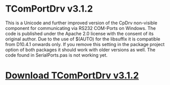 # TComPortDrv v3.1.2

This is a Unicode and further improved version of the CpDrv non-visible component for communicating via RS232 COM-Ports on Windows. The code is published under the Apache 2.0 license with the consent of its original author. Due to the use of $(AUTO) for the libsuffix it is compatible from D10.4.1 onwards only. If you remove this setting in the package project option of both packages it should work with older versions as well. The code found in SerialPorts.pas is not working yet.

# [Download TComPortDrv v3.1.2](https://developer.team/delphi/35321-tcomportdrv-v312.html)
